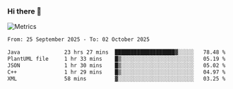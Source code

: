 ### Hi there 👋

![Metrics](https://github.com/radoapx/radoapx/blob/main/github-metrics.svg)

<!--START_SECTION:waka-->

```txt
From: 25 September 2025 - To: 02 October 2025

Java              23 hrs 27 mins  ███████████████████▓░░░░░   78.48 %
PlantUML file     1 hr 33 mins    █▒░░░░░░░░░░░░░░░░░░░░░░░   05.19 %
JSON              1 hr 30 mins    █▒░░░░░░░░░░░░░░░░░░░░░░░   05.02 %
C++               1 hr 29 mins    █▒░░░░░░░░░░░░░░░░░░░░░░░   04.97 %
XML               58 mins         ▓░░░░░░░░░░░░░░░░░░░░░░░░   03.25 %
```

<!--END_SECTION:waka-->

<!--
**radoapx/radoapx** is a ✨ _special_ ✨ repository because its `README.md` (this file) appears on your GitHub profile.

Here are some ideas to get you started:

- 🔭 I’m currently working on ...
- 🌱 I’m currently learning ...
- 👯 I’m looking to collaborate on ...
- 🤔 I’m looking for help with ...
- 💬 Ask me about ...
- 📫 How to reach me: ...
- 😄 Pronouns: ...
- ⚡ Fun fact: ...
-->

